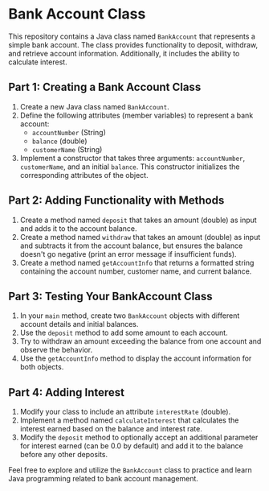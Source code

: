 # Bank Account Class

This repository contains a Java class named `BankAccount` that represents a simple bank account. The class provides functionality to deposit, withdraw, and retrieve account information. Additionally, it includes the ability to calculate interest.

## Part 1: Creating a Bank Account Class

1. Create a new Java class named `BankAccount`.
2. Define the following attributes (member variables) to represent a bank account:
   - `accountNumber` (String)
   - `balance` (double)
   - `customerName` (String)
3. Implement a constructor that takes three arguments: `accountNumber`, `customerName`, and an initial `balance`. This constructor initializes the corresponding attributes of the object.

## Part 2: Adding Functionality with Methods

1. Create a method named `deposit` that takes an amount (double) as input and adds it to the account balance.
2. Create a method named `withdraw` that takes an amount (double) as input and subtracts it from the account balance, but ensures the balance doesn't go negative (print an error message if insufficient funds).
3. Create a method named `getAccountInfo` that returns a formatted string containing the account number, customer name, and current balance.

## Part 3: Testing Your BankAccount Class

1. In your `main` method, create two `BankAccount` objects with different account details and initial balances.
2. Use the `deposit` method to add some amount to each account.
3. Try to withdraw an amount exceeding the balance from one account and observe the behavior.
4. Use the `getAccountInfo` method to display the account information for both objects.

## Part 4: Adding Interest

1. Modify your class to include an attribute `interestRate` (double).
2. Implement a method named `calculateInterest` that calculates the interest earned based on the balance and interest rate.
3. Modify the `deposit` method to optionally accept an additional parameter for interest earned (can be 0.0 by default) and add it to the balance before any other deposits.

Feel free to explore and utilize the `BankAccount` class to practice and learn Java programming related to bank account management.
